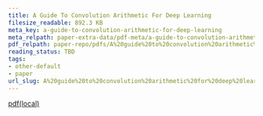 ```yaml
---
title: A Guide To Convolution Arithmetic For Deep Learning
filesize_readable: 892.3 KB
meta_key: a-guide-to-convolution-arithmetic-for-deep-learning
meta_relpath: paper-extra-data/pdf-meta/a-guide-to-convolution-arithmetic-for-deep-learning.yaml
pdf_relpath: paper-repo/pdfs/A%20guide%20to%20convolution%20arithmetic%20for%20deep%20learning.pdf
reading_status: TBD
tags:
- other-default
- paper
url_slug: A%20guide%20to%20convolution%20arithmetic%20for%20deep%20learning
---
```


[pdf(local)](../../paper-repo/pdfs/A%20guide%20to%20convolution%20arithmetic%20for%20deep%20learning.pdf)
